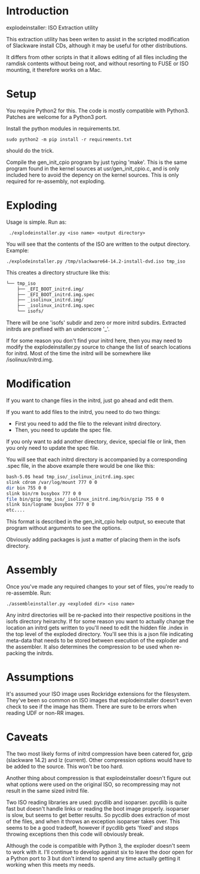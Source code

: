 Introduction
============

explodeinstaller: ISO Extraction utility

This extraction utility has been writen to assist in the scripted
modification of Slackware install CDs, although it may be useful for
other distributions.

It differs from other scripts in that it allows editing of all files
including the ramdisk contents without being root, and without resorting
to FUSE or ISO mounting, it therefore works on a Mac.


Setup
=====

You require Python2 for this.  The code is mostly compatible with Python3.
Patches are welcome for a Python3 port.

Install the python modules in requirements.txt.  
```
sudo python2 -m pip install -r requirements.txt
```
should do the trick.

Compile the gen_init_cpio program by just typing 'make'.  This is the
same program found in the kernel sources at usr/gen_init_cpio.c, and
is only included here to avoid the depency on the kernel sources.
This is only required for re-assembly, not exploding.


Exploding
=========

Usage is simple.  Run as:

```
 ./explodeinstaller.py <iso name> <output directory>
```

You will see that the contents of the ISO are written to the output
directory.  Example:

```
./explodeinstaller.py /tmp/slackware64-14.2-install-dvd.iso tmp_iso
```

This creates a directory structure like this:

```bash
└── tmp_iso
    ├── _EFI_BOOT_initrd.img/
    ├── _EFI_BOOT_initrd.img.spec
    ├── _isolinux_initrd.img/
    ├── _isolinux_initrd.img.spec
    └── isofs/
```

There will be one 'isofs' subdir and zero or more initrd
subdirs.  Extracted initrds are prefixed with an underscore '_'.  

If for some reason you don't find your initrd here, then you may need to
modify the explodeinstaller.py source to change the list of search 
locations for initrd.  Most of the time the initrd will be somewhere like
/isolinux/initrd.img.

Modification
============

If you want to change files in the initrd, just go ahead and edit them.

If you want to add files to the initrd, you need to do two things:
 - First you need to add the file to the relevant initrd directory.  
 - Then, you need to update the spec file.

If you only want to add another directory, device, special file or link, 
then you only need to update the spec file.

You will see that each initrd directory is accompanied by a corresponding
.spec file, in the above example there would be one like this:

```bash
bash-5.0$ head tmp_iso/_isolinux_initrd.img.spec 
slink cdrom /var/log/mount 777 0 0
dir bin 755 0 0
slink bin/rm busybox 777 0 0
file bin/gzip tmp_iso/_isolinux_initrd.img/bin/gzip 755 0 0
slink bin/logname busybox 777 0 0
etc....
```

This format is described in the gen_init_cpio help output, so execute
that program without arguments to see the options.

Obviously adding packages is just a matter of placing them in the isofs
directory.


Assembly
========

Once you've made any required changes to your set of files, you're ready to
re-assemble.  Run:

```
./assembleinstaller.py <exploded dir> <iso name>
```

Any initrd directories will be re-packed into their respective positions in
the isofs directory heirarchy.  If for some reason you want to actually
change the location an initrd gets written to you'll need to edit the hidden
file .index in the top level of the exploded directory.  You'll see this is
a json file indicating meta-data that needs to be stored between execution
of the exploder and the assembler.  It also determines the compression to be
used when re-packing the initrds.


Assumptions
===========

It's assumed your ISO image uses Rockridge extensions for the filesystem. 
They've been so common on ISO images that explodeinstaller doesn't even 
check to see if the image has them.  There are sure to be errors when reading 
UDF or non-RR images.


Caveats
=======

The two most likely forms of initrd compression have been catered for, 
gzip (slackware 14.2) and lz (current).  Other compression options would
have to be added to the source.  This won't be too hard.

Another thing about compression is that explodeinstaller doesn't figure 
out what options were used on the original ISO, so recompressing may not
result in the same sized initrd file.

Two ISO reading libraries are used:  pycdlib and isoparser.  pycdlib is
quite fast but doesn't handle links or reading the boot image properly.
isoparser is slow, but seems to get better results.  So pycdlib does extraction of 
most of the files, and when it throws an exception isoparser takes over. 
This seems to be a good tradeoff, however if pycdlib gets 'fixed' and stops
throwing exceptions then this code will obviously break.

Although the code is compatible with Python 3, the exploder doesn't seem to
work with it.  I'll continue to develop against six to leave the door open
for a Python port to 3 but don't intend to spend any time actually
getting it working when this meets my needs.
